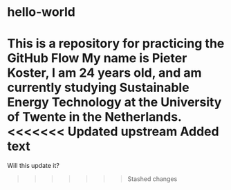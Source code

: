 # hello-world
This is a repository for practicing the GitHub Flow
My name is Pieter Koster, I am 24 years old, and am currently studying Sustainable Energy Technology at the University of Twente in the Netherlands.
<<<<<<< Updated upstream
Added text
=======
Will this update it?

>>>>>>> Stashed changes
